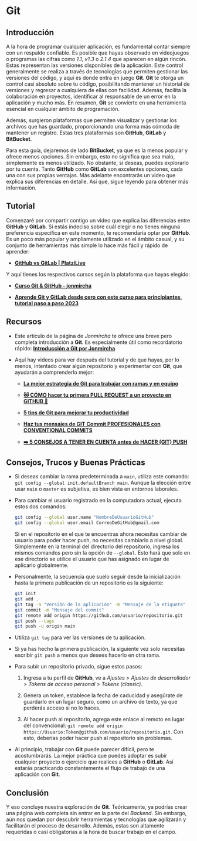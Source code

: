 # Git

## Introducción

A la hora de programar cualquier aplicación, es fundamental contar siempre con un respaldo confiable. Es posible que hayas observado en videojuegos o programas las cifras como _1.1_, _v1.3_ o _2.1.4_ que aparecen en algún rincón. Estas representan las versiones disponibles de la aplicación. Este control generalmente se realiza a través de tecnologías que permiten gestionar las versiones del código, y aquí es donde entra en juego **Git**. **Git** te otorga un control casi absoluto sobre tu código, posibilitando mantener un historial de versiones y regresar a cualquiera de ellas con facilidad. Además, facilita la colaboración en proyectos, identificar al responsable de un error en la aplicación y mucho más. En resumen, **Git** se convierte en una herramienta esencial en cualquier ámbito de programación.

Además, surgieron plataformas que permiten visualizar y gestionar los archivos que has guardado, proporcionando una forma más cómoda de mantener un registro. Estas tres plataformas son **GitHub**, **GitLab** y **BitBucket**.

Para esta guía, dejaremos de lado **BitBucket**, ya que es la menos popular y ofrece menos opciones. Sin embargo, esto no significa que sea malo, simplemente es menos utilizado. No obstante, si deseas, puedes explorarlo por tu cuenta. Tanto **GitHub** como **GitLab** son excelentes opciones, cada una con sus propias ventajas. Más adelante encontrarás un video que explica sus diferencias en detalle. Así que, sigue leyendo para obtener más información.

## Tutorial

Comenzaré por compartir contigo un video que explica las diferencias entre **GitHub** y **GitLab**. Si estás indeciso sobre cuál elegir o no tienes ninguna preferencia específica en este momento, te recomendaría optar por **GitHub**. Es un poco más popular y ampliamente utilizado en el ámbito casual, y su conjunto de herramientas más simple lo hace más fácil y rápido de aprender:

-   **[GitHub vs GitLab | PlatziLive](https://www.youtube.com/watch?v=EscDe0jG6XM)**

Y aquí tienes los respectivos cursos según la plataforma que hayas elegido:

-   **[Curso Git & GitHub - jonmircha](https://www.youtube.com/watch?v=suzMNqDQiyU)**

-   **[Aprende Git y GitLab desde cero con este curso para principiantes, tutorial paso a paso 2023](https://www.youtube.com/watch?v=6NREQqA5wHE)**

## Recursos

-   Este artículo de la página de _Jonmircha_ te ofrece una breve pero completa introducción a **Git**. Es especialmente útil como recordatorio rápido: **[Introducción a Git por Jonmircha](https://jonmircha.com/git)**

-   Aquí hay videos para ver después del tutorial y de que hayas, por lo menos, intentado crear algún repositorio y experimentar con **Git**, que ayudarán a comprenderlo mejor:

    -   **[La mejor estrategia de Git para trabajar con ramas y en equipo](https://www.youtube.com/watch?v=3FssKkNqUHE)**

    -   **[😻 CÓMO hacer tu primera PULL REQUEST a un proyecto en GITHUB 🐙](https://www.youtube.com/watch?v=BPns9r76vSI)**

    -   **[5 tips de Git para mejorar tu productividad](https://www.youtube.com/watch?v=UFlmXsVaAJw)**

    -   **[Haz tus mensajes de GIT Commit PROFESIONALES con CONVENTIONAL COMMITS](https://www.youtube.com/watch?v=SigVVJmUGv8&pp=ygUMZ2l0IGNvbnNlam9z)**

    -   **[➡️ 5 CONSEJOS A TENER EN CUENTA antes de HACER (GIT) PUSH](https://www.youtube.com/watch?v=pDl0qTc2fGc&pp=ygUMZ2l0IGNvbnNlam9z)**

## Consejos, Trucos y Buenas Prácticas

-   Si deseas cambiar la rama predeterminada a `main`, utiliza este comando: `git config --global init.defaultBranch main`. Aunque la elección entre usar `main` o `master` es subjetiva, es bien vista en entornos laborales.

-   Para cambiar el usuario registrado en la computadora actual, ejecuta estos dos comandos:

    ```bash
    git config --global user.name "NombreDeUsuarioGitHub"
    git config --global user.email CorreoDeGitHub@gmail.com
    ```

    Si en el repositorio en el que te encuentras ahora necesitas cambiar de usuario para poder hacer push, no necesitas cambiarlo a nivel global. Simplemente en la terminal del directorio del repositorio, ingresa los mismos comandos pero sin la opción de `--global`. Esto hará que solo en ese directorio se utilice el usuario que has asignado en lugar de aplicarlo globalmente.

-   Personalmente, la secuencia que suelo seguir desde la inicialización hasta la primera publicación de un repositorio es la siguiente:

    ```bash
    git init
    git add .
    git tag -a "Versión de la aplicación" -m "Mensaje de la etiqueta"
    git commit -m "Mensaje del commit"
    git remote add origin https://github.com/usuario/repositorio.git
    git push --tags
    git push -u origin main
    ```

-   Utiliza `git tag` para ver las versiones de tu aplicación.

-   Si ya has hecho la primera publicación, la siguiente vez solo necesitas escribir `git push` a menos que desees hacerlo en otra rama.

-   Para subir un repositorio privado, sigue estos pasos:

    1. Ingresa a tu perfil de **GitHub**, ve a _Ajustes > Ajustes de desarrollador > Tokens de acceso personal > Tokens (classic)_.

    2. Genera un token, establece la fecha de caducidad y asegúrate de guardarlo en un lugar seguro, como un archivo de texto, ya que perderás acceso si no lo haces.

    3. Al hacer push al repositorio, agrega este enlace al remoto en lugar del convencional: `git remote add origin https://Usuario:Token@github.com/usuario/repositorio.git`. Con esto, deberías poder hacer push al repositorio sin problemas.

-   Al principio, trabajar con **Git** puede parecer difícil, pero te acostumbrarás. La mejor práctica que puedes adoptar es subir cualquier proyecto o ejercicio que realices a **GitHub** o **GitLab**. Así estarás practicando constantemente el flujo de trabajo de una aplicación con **Git**.

## Conclusión

Y eso concluye nuestra exploración de **Git**. Teóricamente, ya podrías crear una página web completa sin entrar en la parte del _Backend_. Sin embargo, aún nos quedan por descubrir herramientas y tecnologías que agilizarán y facilitarán el proceso de desarrollo. Además, estas son altamente requeridas o casi obligatorias a la hora de buscar trabajo en el campo.
